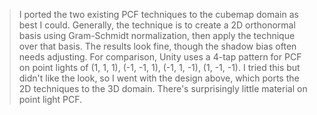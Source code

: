 > I ported the two existing PCF techniques to the cubemap domain as best I could. Generally, the technique is to create a 2D orthonormal basis using Gram-Schmidt normalization, then apply the technique over that basis. The results look fine, though the shadow bias often needs adjusting.
> For comparison, Unity uses a 4-tap pattern for PCF on point lights of (1, 1, 1), (-1, -1, 1), (-1, 1, -1), (1, -1, -1). I tried this but didn't like the look, so I went with the design above, which ports the 2D techniques to the 3D domain. There's surprisingly little material on point light PCF.
